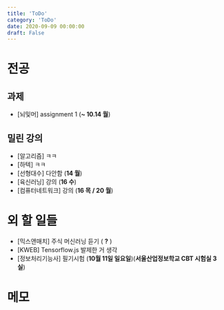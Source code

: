 ```yaml
---
title: 'ToDo'
category: 'ToDo'
date: 2020-09-09 00:00:00
draft: False
---
```


# 전공

## 과제

- [뇌및머] assignment 1 (**~ 10.14 월**)

## 밀린 강의

- [알고리즘] ㅋㅋ
- [하텍] ㅋㅋ
- [선형대수] 다안함 (**14 월**)
- [육신러닝] 강의 (**16 수**)
- [컴퓨터네트워크] 강의 (**16 목 / 20 월**)

# 외 할 일들

- [믹스앤매치] 주식 머신러닝 듣기 ( **?** )
- [KWEB] Tensorflow.js 발제한 거 생각
- [정보처리기능사] 필기시험 (**10월 11일 일요일**)(**서울산업정보학교 CBT 시험실 3실**)

# 메모
